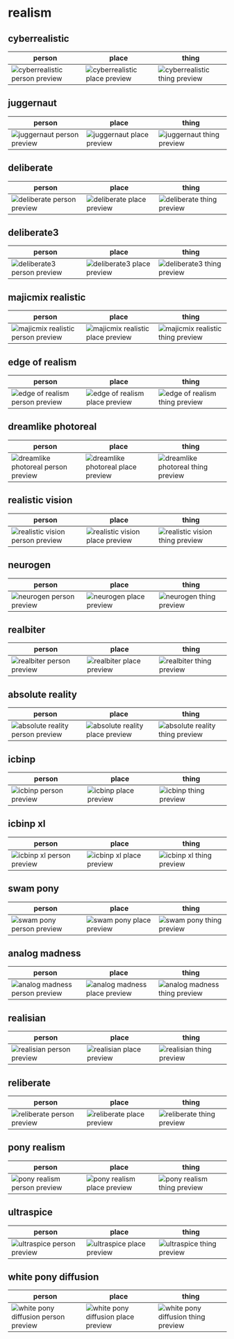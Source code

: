 # realism

## cyberrealistic
| person | place | thing |
| --- | --- | --- |
| ![cyberrealistic person preview](/images/cyberrealistic_person.webp?raw=true) | ![cyberrealistic place preview](/images/cyberrealistic_place.webp?raw=true) | ![cyberrealistic thing preview](/images/cyberrealistic_thing.webp?raw=true) |

## juggernaut
| person | place | thing |
| --- | --- | --- |
| ![juggernaut person preview](/images/juggernaut_person.webp?raw=true) | ![juggernaut place preview](/images/juggernaut_place.webp?raw=true) | ![juggernaut thing preview](/images/juggernaut_thing.webp?raw=true) |

## deliberate
| person | place | thing |
| --- | --- | --- |
| ![deliberate person preview](/images/deliberate_person.webp?raw=true) | ![deliberate place preview](/images/deliberate_place.webp?raw=true) | ![deliberate thing preview](/images/deliberate_thing.webp?raw=true) |

## deliberate3
| person | place | thing |
| --- | --- | --- |
| ![deliberate3 person preview](/images/deliberate3_person.webp?raw=true) | ![deliberate3 place preview](/images/deliberate3_place.webp?raw=true) | ![deliberate3 thing preview](/images/deliberate3_thing.webp?raw=true) |

## majicmix realistic
| person | place | thing |
| --- | --- | --- |
| ![majicmix realistic person preview](/images/majicmix_realistic_person.webp?raw=true) | ![majicmix realistic place preview](/images/majicmix_realistic_place.webp?raw=true) | ![majicmix realistic thing preview](/images/majicmix_realistic_thing.webp?raw=true) |

## edge of realism
| person | place | thing |
| --- | --- | --- |
| ![edge of realism person preview](/images/edge_of_realism_person.webp?raw=true) | ![edge of realism place preview](/images/edge_of_realism_place.webp?raw=true) | ![edge of realism thing preview](/images/edge_of_realism_thing.webp?raw=true) |

## dreamlike photoreal
| person | place | thing |
| --- | --- | --- |
| ![dreamlike photoreal person preview](/images/dreamlike_photoreal_person.webp?raw=true) | ![dreamlike photoreal place preview](/images/dreamlike_photoreal_place.webp?raw=true) | ![dreamlike photoreal thing preview](/images/dreamlike_photoreal_thing.webp?raw=true) |

## realistic vision
| person | place | thing |
| --- | --- | --- |
| ![realistic vision person preview](/images/realistic_vision_person.webp?raw=true) | ![realistic vision place preview](/images/realistic_vision_place.webp?raw=true) | ![realistic vision thing preview](/images/realistic_vision_thing.webp?raw=true) |

## neurogen
| person | place | thing |
| --- | --- | --- |
| ![neurogen person preview](/images/neurogen_person.webp?raw=true) | ![neurogen place preview](/images/neurogen_place.webp?raw=true) | ![neurogen thing preview](/images/neurogen_thing.webp?raw=true) |

## realbiter
| person | place | thing |
| --- | --- | --- |
| ![realbiter person preview](/images/realbiter_person.webp?raw=true) | ![realbiter place preview](/images/realbiter_place.webp?raw=true) | ![realbiter thing preview](/images/realbiter_thing.webp?raw=true) |

## absolute reality
| person | place | thing |
| --- | --- | --- |
| ![absolute reality person preview](/images/absolute_reality_person.webp?raw=true) | ![absolute reality place preview](/images/absolute_reality_place.webp?raw=true) | ![absolute reality thing preview](/images/absolute_reality_thing.webp?raw=true) |

## icbinp
| person | place | thing |
| --- | --- | --- |
| ![icbinp person preview](/images/icbinp_person.webp?raw=true) | ![icbinp place preview](/images/icbinp_place.webp?raw=true) | ![icbinp thing preview](/images/icbinp_thing.webp?raw=true) |

## icbinp xl
| person | place | thing |
| --- | --- | --- |
| ![icbinp xl person preview](/images/icbinp_xl_person.webp?raw=true) | ![icbinp xl place preview](/images/icbinp_xl_place.webp?raw=true) | ![icbinp xl thing preview](/images/icbinp_xl_thing.webp?raw=true) |

## swam pony
| person | place | thing |
| --- | --- | --- |
| ![swam pony person preview](/images/swam_pony_person.webp?raw=true) | ![swam pony place preview](/images/swam_pony_place.webp?raw=true) | ![swam pony thing preview](/images/swam_pony_thing.webp?raw=true) |

## analog madness
| person | place | thing |
| --- | --- | --- |
| ![analog madness person preview](/images/analog_madness_person.webp?raw=true) | ![analog madness place preview](/images/analog_madness_place.webp?raw=true) | ![analog madness thing preview](/images/analog_madness_thing.webp?raw=true) |

## realisian
| person | place | thing |
| --- | --- | --- |
| ![realisian person preview](/images/realisian_person.webp?raw=true) | ![realisian place preview](/images/realisian_place.webp?raw=true) | ![realisian thing preview](/images/realisian_thing.webp?raw=true) |

## reliberate
| person | place | thing |
| --- | --- | --- |
| ![reliberate person preview](/images/reliberate_person.webp?raw=true) | ![reliberate place preview](/images/reliberate_place.webp?raw=true) | ![reliberate thing preview](/images/reliberate_thing.webp?raw=true) |

## pony realism
| person | place | thing |
| --- | --- | --- |
| ![pony realism person preview](/images/pony_realism_person.webp?raw=true) | ![pony realism place preview](/images/pony_realism_place.webp?raw=true) | ![pony realism thing preview](/images/pony_realism_thing.webp?raw=true) |

## ultraspice
| person | place | thing |
| --- | --- | --- |
| ![ultraspice person preview](/images/ultraspice_person.webp?raw=true) | ![ultraspice place preview](/images/ultraspice_place.webp?raw=true) | ![ultraspice thing preview](/images/ultraspice_thing.webp?raw=true) |

## white pony diffusion
| person | place | thing |
| --- | --- | --- |
| ![white pony diffusion person preview](/images/white_pony_diffusion_person.webp?raw=true) | ![white pony diffusion place preview](/images/white_pony_diffusion_place.webp?raw=true) | ![white pony diffusion thing preview](/images/white_pony_diffusion_thing.webp?raw=true) |

